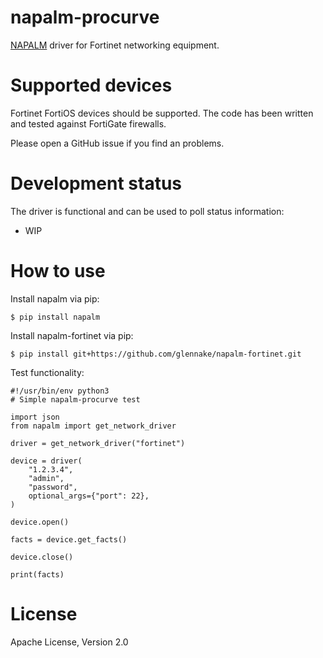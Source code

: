 # napalm-procurve

[NAPALM](https://napalm-automation.net/) driver for Fortinet networking
equipment.

Supported devices
=================

Fortinet FortiOS devices should be supported. The code has been written and tested
against FortiGate firewalls.

Please open a GitHub issue if you find an problems.

Development status
==================

The driver is functional and can be used to poll status information:

* WIP

How to use
==========

Install napalm via pip:
```
$ pip install napalm
```

Install napalm-fortinet via pip:
```
$ pip install git+https://github.com/glennake/napalm-fortinet.git
```

Test functionality:
```
#!/usr/bin/env python3
# Simple napalm-procurve test

import json
from napalm import get_network_driver

driver = get_network_driver("fortinet")

device = driver(
    "1.2.3.4",
    "admin",
    "password",
    optional_args={"port": 22},
)

device.open()

facts = device.get_facts()

device.close()

print(facts)
```

License
=======

Apache License, Version 2.0
